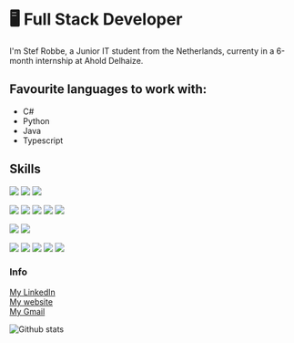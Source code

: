 # 🖥 Full Stack Developer

I'm Stef Robbe, a Junior IT student from the Netherlands, currenty in a 6-month internship at Ahold Delhaize.

## Favourite languages to work with:

- C#
- Python
- Java
- Typescript

## Skills

<img src="https://img.shields.io/badge/HTML5-ff7851" /> <img src="https://img.shields.io/badge/CSS3-44b2fb" /> <img src="https://img.shields.io/badge/JavaScript -ffc742" />  

<img src="https://img.shields.io/badge/C%23-blueviolet" /> <img src="https://img.shields.io/badge/Java -FF0000" /> <img src="https://img.shields.io/badge/Python-blue" /> <img src="https://img.shields.io/badge/PHP-grey" /> <img src="https://img.shields.io/badge/Kotlin-important" />

<img src="https://img.shields.io/badge/MongoDB-green" /> <img src="https://img.shields.io/badge/MySQL-orange" />

<img src="https://img.shields.io/badge/Linux-black" /> <img src="https://img.shields.io/badge/Springboot-yellowgreen" /> <img src="https://img.shields.io/badge/React-blue" /> <img src="https://img.shields.io/badge/Typescript-blueviolet" /> <img src="https://img.shields.io/badge/DEVOPS-lightgrey" />


### Info

<a href="https://www.linkedin.com/in/stef-robbe-851318184/">My LinkedIn</a> </br>
<a href="http://stef.robbe.one/">My website</a> </br>
<a href="mailto:stef.robbe@gmail.com">My Gmail</a>
</br>

![Github stats](https://github-readme-stats.vercel.app/api?username=Stef16Robbe&show_icons=true)
